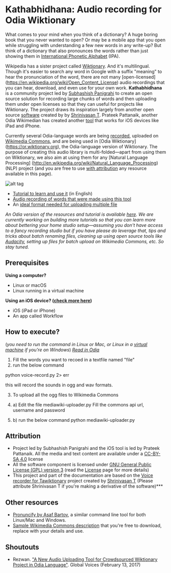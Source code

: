 Kathabhidhana: Audio recording for Odia Wiktionary
===================================
What comes to your mind when you think of a dictionary? A huge boring book that you never wanted to open? Or may be a mobile app that you open while struggling with understanding a few new words in any write-up? But think of a dictionary that also pronounces the words rather than just showing them in [International Phonetic Alphabet](https://en.wikipedia.org/wiki/International_Phonetic_Alphabet) (IPA).

Wikipedia has a sister project called [Wiktionary](https://wiktionary.org). And it's multilingual. Though it's easier to search any word in Google with a suffix "meaning" to hear the pronunciation of the word, there are not many [open-licensed] (https://en.wikipedia.org/wiki/Open_Content_License) audio recordings that you can hear, download, and even use for your own work. <b>Kathabhidhana</b> is a community project led by [Subhashish Panigrahi](http://meta.wikimedia.org/wiki/User:Psubhashish/) to create an open source solution for recording large chunks of words and then uploading them under open licenses so that they can useful for projects like Wiktionary. The project draws its inspiration largely from another open source [software](https://github.com/tshrinivasan/voice-recorder-for-tawictionary) created by by [Shrinivasan T](https://github.com/tshrinivasan). Prateek Pattanaik, another Odia Wikimedian has created another [tool](https://github.com/OdiaWikimedia/Kathabhidhana/tree/master/Kathabhidhana%20for%20iOS) that works for iOS devices like iPad and iPhone.

Currently several Odia-language words are being [recorded](https://commons.wikimedia.org/wiki/Category:Odia_pronunciation), uploaded on [Wikimedia Commons](https://commons.wikimedia.org), and are being used in [Odia Wiktionary] (https://or.wiktionary.org), the Odia-language version of Wiktionary. The purpose of creating this audio library is multi-folded—apart from using them on Wiktionary, we also aim at using them for any [Natural Language Processing] (http://en.wikipedia.org/wiki/Natural_Language_Processing)(NLP) project (and you are free to use [with attribution](https://github.com/OdiaWikimedia/Kathabhidhana/blob/master/README.md#attribution) any resource available in this page).

![alt tag](https://upload.wikimedia.org/wikipedia/commons/thumb/1/1f/A_home_recording_setup_for_the_Kathabhidhana_project_for_Wiktionary.jpg/250px-A_home_recording_setup_for_the_Kathabhidhana_project_for_Wiktionary.jpg)

* [Tutorial to learn and use it](http://www.youtube.com/watch?v=zd4KNbNX4_Y) (in English)
* [Audio recording of words that were made using this tool](https://commons.wikimedia.org/wiki/Category:Audio_files_created_using_Kathabhidhana)
* An [ideal format needed for uploading multiple file](https://docs.google.com/spreadsheets/d/1Vh08Dd6V743Q58ceCnNLc9BASaZQMAsGu1BOaa_dMQQ/edit?usp=sharing)

<i>An Odia version of the resources and tutorial is available [here](https://or.wiktionary.org/s/ppq). We are currently working on building more tutorials so that you can learn more about bettering your home studio setup—assuming you don't have access to a fancy recording studio but if you have please do leverage that, tips and tricks about batch renaming files, cleaning up using open source tools like [Audacity](http://www.audacityteam.org/download/), setting up files for batch upload on Wikimedia Commons, etc. So stay tuned.</i> 

Prerequisites
--------------
<b>Using a computer?</b>
* Linux or macOS
* Linux running in a virtual machine

<b>Using an iOS device? ([check more here](https://github.com/pattaprateek/Kathabhidhana/tree/master/Kathabhidhana%20for%20iOS))</b>
* iOS (iPad or iPhone)
* An app called Workflow

How to execute?
--------------
(<i>you need to run the command in Linux or Mac, or Linux in a [virtual machine](https://en.wikipedia.org/wiki/Virtual_machine) if you're on Windows</i>)
[<i>Read in Odia</i>](https://goo.gl/hqXeG3)

1. Fill the words you want to recoed in a textfile named "file"
2. run the below command

python voice-record.py 2> err

this will record the sounds in ogg and wav formats.

3. To upload all the ogg files to Wikimedia Commons

3. a) Edit the file mediawiki-uploader.py 
Fill the commons api url, username and password

3. b) run the below command
python mediawiki-uploader.py

Attribution
-----------
* Project led by Subhashish Panigrahi and the iOS tool is led by Prateek Pattanaik. All the media and text content are available under a [CC-BY-SA 4.0](https://creativecommons.org/licenses/by-sa/4.0/) license
* All the software component is licensed under [GNU General Public License (GPL) version 3](https://www.gnu.org/licenses/gpl.html) (read the [License](https://github.com/OdiaWikimedia/Kathabhidhana/blob/master/License.md) page for more details)
* This project and part of the documentation are based on the [Voice recorder for Tawiktionary](https://github.com/tshrinivasan/voice-recorder-for-tawictionary) project created by [Shrinivasan T](https://github.com/tshrinivasan) (Please attribute Shrinivasan T if you're making a derivative of the software)***

Other resources
--------------
* [Pronuncify by Asaf Bartov](https://github.com/abartov/pronuncify), a similar command line tool for both Linux/Mac and Windows.
* [Sample Wikimedia Commons description](https://docs.google.com/spreadsheets/d/1Vh08Dd6V743Q58ceCnNLc9BASaZQMAsGu1BOaa_dMQQ/pub?output=ods) that you're free to download, replace with your details and use.

Shoutouts
----------
* Rezwan. ["A New Audio Uploading Tool for Crowdsourced Wiktionary Project in Odia Language"](https://globalvoices.org/2017/02/12/a-new-audio-uploading-tool-for-crowdsourced-wiktionary-project-in-odia-language/). Global Voices (February 13, 2017)
